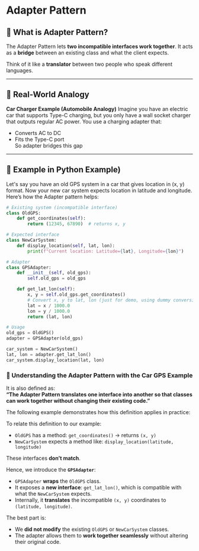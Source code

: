 # Adapter Pattern

## 🔹 What is Adapter Pattern?

The Adapter Pattern lets **two incompatible interfaces work together**.
It acts as a **bridge** between an existing class and what the client expects.

Think of it like a **translator** between two people who speak different languages.

---

## 🔹 Real-World Analogy
**Car Charger Example (Automobile Analogy)**
Imagine you have an electric car that supports Type-C charging, but you only have a wall socket charger that outputs regular AC power.
You use a charging adapter that:
- Converts AC to DC
- Fits the Type-C port   
So adapter bridges this gap

---

## 🔹 Example in Python Example)
Let's say you have an old GPS system in a car that gives location in (x, y) format.
Now your new car system expects location in latitude and longitude.
Here’s how the Adapter pattern helps:
```python
# Existing system (incompatible interface)
class OldGPS:
    def get_coordinates(self):
        return (12345, 67890)  # returns x, y

# Expected interface
class NewCarSystem:
    def display_location(self, lat, lon):
        print(f"Current location: Latitude={lat}, Longitude={lon}")

# Adapter
class GPSAdapter:
    def __init__(self, old_gps):
        self.old_gps = old_gps

    def get_lat_lon(self):
        x, y = self.old_gps.get_coordinates()
        # Convert x, y to lat, lon (just for demo, using dummy conversion)
        lat = x / 1000.0
        lon = y / 1000.0
        return (lat, lon)

# Usage
old_gps = OldGPS()
adapter = GPSAdapter(old_gps)

car_system = NewCarSystem()
lat, lon = adapter.get_lat_lon()
car_system.display_location(lat, lon)
```

### 🔹 Understanding the Adapter Pattern with the Car GPS Example

It is also defined as:  
**“The Adapter Pattern translates one interface into another so that classes can work together without changing their existing code.”**

The following example demonstrates how this definition applies in practice:

To relate this definition to our example:

- `OldGPS` has a method: `get_coordinates()` → returns `(x, y)`
- `NewCarSystem` expects a method like: `display_location(latitude, longitude)`

These interfaces **don’t match**.

Hence, we introduce the **`GPSAdapter`**:

- `GPSAdapter` **wraps** the `OldGPS` class.
- It exposes a **new interface**: `get_lat_lon()`, which is compatible with what the `NewCarSystem` expects.
- Internally, it **translates** the incompatible `(x, y)` coordinates to `(latitude, longitude)`.


The best part is:  
- We **did not modify** the existing `OldGPS` or `NewCarSystem` classes.  
- The adapter allows them to **work together seamlessly** without altering their original code.





